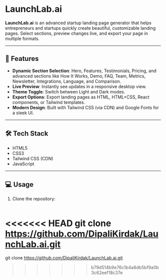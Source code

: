 # LaunchLab.ai

**LaunchLab.ai** is an advanced startup landing page generator that helps entrepreneurs and startups quickly create beautiful, customizable landing pages. Select sections, preview changes live, and export your page in multiple formats.

---

## 🚀 Features

- **Dynamic Section Selection**: Hero, Features, Testimonials, Pricing, and advanced sections like How It Works, Demo, FAQ, Team, Metrics, Newsletter, Integrations, Language, and Comparison.
- **Live Preview**: Instantly see updates in a responsive desktop view.
- **Theme Toggle**: Switch between Light and Dark modes.
- **Export Options**: Export landing pages as HTML, HTML+CSS, React components, or Tailwind templates.
- **Modern Design**: Built with Tailwind CSS (via CDN) and Google Fonts for a sleek UI.

---

## 🛠 Tech Stack

- HTML5
- CSS3
- Tailwind CSS (CDN)
- JavaScript

---

## 💻 Usage

1. Clone the repository:  
   ```bash
<<<<<<< HEAD
  git clone https://github.com/DipaliKirdak/LaunchLab.ai.git
=======
   git clone https://github.com/DipaliKirdak/LaunchLab.ai.git
>>>>>>> b79d514b9e76c1b4a8db5bf9a0b3c62eef18c37e

